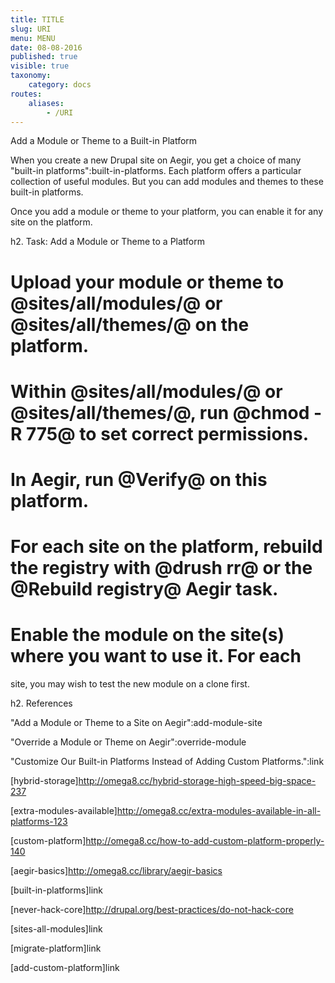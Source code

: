 ```yaml
---
title: TITLE
slug: URI
menu: MENU
date: 08-08-2016
published: true
visible: true
taxonomy:
    category: docs
routes:
    aliases:
        - /URI
---
```


Add a Module or Theme to a Built-in Platform

When you create a new Drupal site on Aegir, you get a choice of many
"built-in platforms":built-in-platforms. Each platform offers a
particular collection of useful modules. But you can add modules and
themes to these built-in platforms.

Once you add a module or theme to your platform, you can enable it for
any site on the platform.

h2. Task: Add a Module or Theme to a Platform

# Upload your module or theme to @sites/all/modules/@ or @sites/all/themes/@ on the platform.

# Within @sites/all/modules/@ or @sites/all/themes/@, run @chmod -R 775@ to set correct permissions.

# In Aegir, run @Verify@ on this platform.

# For each site on the platform, rebuild the registry with @drush rr@ or the @Rebuild registry@ Aegir task.

# Enable the module on the site(s) where you want to use it. For each
  site, you may wish to test the new module on a clone first.

h2. References

"Add a Module or Theme to a Site on Aegir":add-module-site

"Override a Module or Theme on Aegir":override-module

"Customize Our Built-in Platforms Instead of Adding Custom Platforms.":link

[hybrid-storage]http://omega8.cc/hybrid-storage-high-speed-big-space-237

[extra-modules-available]http://omega8.cc/extra-modules-available-in-all-platforms-123

[custom-platform]http://omega8.cc/how-to-add-custom-platform-properly-140

[aegir-basics]http://omega8.cc/library/aegir-basics

[built-in-platforms]link

[never-hack-core]http://drupal.org/best-practices/do-not-hack-core

[sites-all-modules]link

[migrate-platform]link

[add-custom-platform]link
